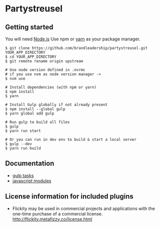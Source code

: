 # Partystreusel

## Getting started

You will need [Node.js](http://nodejs.org)
Use npm or [yarn](https://yarnpkg.com) as your package manager. 

    $ git clone https://github.com/brandleadership/partystreusel.git YOUR_APP_DIRECTORY
    $ cd YOUR_APP_DIRECTORY
    $ git remote rename origin upstream

    # Use node version defined in .nvrmc
    # if you use nvm as node version manager ->
    $ nvm use

    # Install dependencies (with npm or yarn)
    $ npm install
    $ yarn

    # Install Gulp globally if not already present
    $ npm install --global gulp
    $ yarn global add gulp

    # Run gulp to build all files
    $ gulp
    $ yarn run start

    # Or you can run in dev env to build & start a local server
    $ gulp --dev
    $ yarn run build


## Documentation

- [gulp tasks](docs/gulp.md)
- [javascript modules](docs/javascript.md)

## License information for included plugins
* Flickity may be used in commercial projects and applications with the one-time purchase of a commercial license. http://flickity.metafizzy.co/license.html

